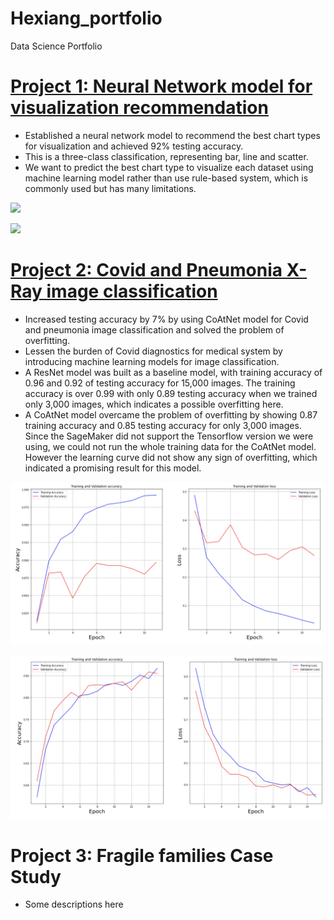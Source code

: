 # Hexiang_portfolio
Data Science Portfolio

# [Project 1: Neural Network model for visualization recommendation](https://github.com/hexiangl1020/vizml_NNmodel)

* Established a neural network model to recommend the best chart types for visualization and achieved 92% testing accuracy. 
* This is a three-class classification, representing bar, line and scatter. 
* We want to predict the best chart type to visualize each dataset using machine learning model rather than use rule-based system, which is commonly used but has many limitations. 

![](https://github.com/hexiangl1020/vizml_NNmodel/blob/hexiang/images/learningcurve/train_val.png)

![](https://github.com/hexiangl1020/vizml_NNmodel/blob/hexiang/images/confusion_matrix/confusion_matrix.png)

# [Project 2: Covid and Pneumonia X-Ray image classification](https://github.com/hexiangl1020/CoAtNet-covid-19-image-classification)

* Increased testing accuracy by 7% by using CoAtNet model for Covid and pneumonia image classification and solved the problem of overfitting. 
* Lessen the burden of Covid diagnostics for medical system by introducing machine learning models for image classification. 
* A ResNet model was built as a baseline model, with training accuracy of 0.96 and 0.92 of testing accuracy for 15,000 images. The training accuracy is over 0.99 with only 0.89 testing accuracy when we trained only 3,000 images, which indicates a possible overfitting here. 
* A CoAtNet model overcame the problem of overfitting by showing 0.87 training accuracy and 0.85 testing accuracy for only 3,000 images. Since the SageMaker did not support the Tensorflow version we were using, we could not run the whole training data for the CoAtNet model. However the learning curve did not show any sign of overfitting, which indicated a promising result for this model. 

![](https://github.com/hexiangl1020/CoAtNet-covid-19-image-classification/blob/main/images/resnet_partial.png)

![](https://github.com/hexiangl1020/CoAtNet-covid-19-image-classification/blob/main/images/coatnet_partial.png)

# Project 3: Fragile families Case Study
* Some descriptions here
